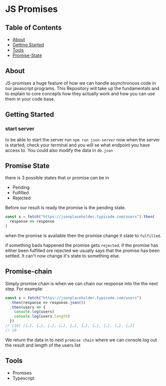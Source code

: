 # JS Promises

## Table of Contents

- [About](#about)
- [Getting Started](#getting_started)
- [Tools](#tools)
- [Promise-State](#promise-state)

## About <a name = "about"></a>

JS-promises a huge feature of how we can handle asynchronous code in our javascript programs.
This Repository will take up the fundamentals and to explain to core concepts how they actually work and how you can use them in your code base.

## Getting Started <a name = "getting_started"></a>

### start server

to be able to start the server run `npm run json-server`
now when the server is started, check your terminal and you will se what endpoint you have access to.
You could also modify the data in `db.json`

## Promise State <a name = "promise-state"></a>

there is 3 possible states that or promise can be in

- Pending
- Fulfilled
- Rejected

Before our result is ready the promise is the pending state.

```js
const x = fetch("https://jsonplaceholder.typicode.com/users").then(
  response => response
)
```

when the promise is available then the promise change it state to `fulfilled`.

if something bads happened the promise gets `rejected`.
if the promise has either been fulfilled ore rejected we usually says that the promise has been settled. It can't now change it's state to something else.

## Promise-chain <a name = "promise-chain"></a>

Simply promise chain is when we can chain our response into the the next step.
For example:

```js
const x = fetch("https://jsonplaceholder.typicode.com/users")
  .then(response => response.json())
  .then(users => {
    console.log(users)
    console.log(users.length)
  })
// (10) [{…}, {…}, {…}, {…}, {…}, {…}, {…}, {…}, {…}, {…}]
// 10
```

We return the data in to next `promise chain` where we can console.log out the result and length of the users list

## Tools <a name = "tools"></a>

- Promises
- Typescript
